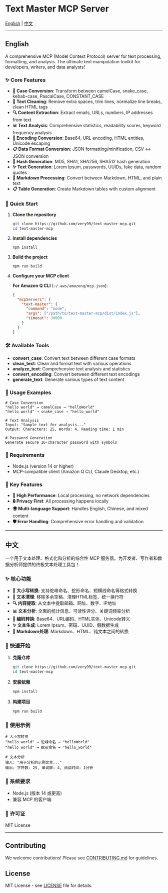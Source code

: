# Text Master MCP Server

[English](#english) | [中文](#中文)

---

## English

A comprehensive MCP (Model Context Protocol) server for text processing, formatting, and analysis. The ultimate text manipulation toolkit for developers, writers, and data analysts!

### ✨ Core Features

- **🔄 Case Conversion**: Transform between camelCase, snake_case, kebab-case, PascalCase, CONSTANT_CASE
- **🧹 Text Cleaning**: Remove extra spaces, trim lines, normalize line breaks, clean HTML tags
- **🔍 Content Extraction**: Extract emails, URLs, numbers, IP addresses from text
- **📊 Text Analysis**: Comprehensive statistics, readability scores, keyword frequency analysis
- **🔐 Encoding Conversion**: Base64, URL encoding, HTML entities, Unicode escaping
- **📋 Data Format Conversion**: JSON formatting/minification, CSV ↔ JSON conversion
- **🔐 Hash Generation**: MD5, SHA1, SHA256, SHA512 hash generation
- **✨ Text Generation**: Lorem Ipsum, passwords, UUIDs, fake data, random quotes
- **📝 Markdown Processing**: Convert between Markdown, HTML, and plain text
- **📋 Table Generation**: Create Markdown tables with custom alignment

### 🚀 Quick Start

1. **Clone the repository**
   ```bash
   git clone https://github.com/very99/text-master-mcp.git
   cd text-master-mcp
   ```

2. **Install dependencies**
   ```bash
   npm install
   ```

3. **Build the project**
   ```bash
   npm run build
   ```

4. **Configure your MCP client**
   
   **For Amazon Q CLI** (`~/.aws/amazonq/mcp.json`):
   ```json
   {
     "mcpServers": {
       "text-master": {
         "command": "node",
         "args": ["/path/to/text-master-mcp/dist/index.js"],
         "timeout": 30000
       }
     }
   }
   ```

### 🛠️ Available Tools

- **convert_case**: Convert text between different case formats
- **clean_text**: Clean and format text with various operations
- **analyze_text**: Comprehensive text analysis and statistics
- **convert_encoding**: Convert between different text encodings
- **generate_text**: Generate various types of text content

### 📖 Usage Examples

```
# Case Conversion
"hello world" → camelCase → "helloWorld"
"hello world" → snake_case → "hello_world"

# Text Analysis
Input: "Sample text for analysis..."
Output: Characters: 25, Words: 4, Reading time: 1 min

# Password Generation
Generate secure 16-character password with symbols
```

### 🔧 Requirements

- Node.js (version 14 or higher)
- MCP-compatible client (Amazon Q CLI, Claude Desktop, etc.)

### 🌟 Key Features

- **🚀 High Performance**: Local processing, no network dependencies
- **🔒 Privacy First**: All processing happens locally
- **🌍 Multi-language Support**: Handles English, Chinese, and mixed content
- **🛡️ Error Handling**: Comprehensive error handling and validation

---

## 中文

一个用于文本处理、格式化和分析的综合性 MCP 服务器。为开发者、写作者和数据分析师提供的终极文本处理工具包！

### ✨ 核心功能

- **🔄 大小写转换**: 支持驼峰命名、蛇形命名、短横线命名等格式转换
- **🧹 文本清理**: 移除多余空格、清理HTML标签、统一换行符
- **🔍 内容提取**: 从文本中提取邮箱、网址、数字、IP地址
- **📊 文本分析**: 全面的统计信息、可读性评分、关键词频率分析
- **🔐 编码转换**: Base64、URL编码、HTML实体、Unicode转义
- **✨ 文本生成**: Lorem Ipsum、密码、UUID、假数据生成
- **📝 Markdown处理**: Markdown、HTML、纯文本之间的转换

### 🚀 快速开始

1. **克隆仓库**
   ```bash
   git clone https://github.com/very99/text-master-mcp.git
   cd text-master-mcp
   ```

2. **安装依赖**
   ```bash
   npm install
   ```

3. **构建项目**
   ```bash
   npm run build
   ```

### 📖 使用示例

```
# 大小写转换
"hello world" → 驼峰命名 → "helloWorld"
"hello world" → 蛇形命名 → "hello_world"

# 文本分析
输入: "用于分析的示例文本..."
输出: 字符数: 25, 单词数: 4, 阅读时间: 1分钟
```

### 🔧 系统要求

- Node.js (版本 14 或更高)
- 兼容 MCP 的客户端

### 📄 许可证

MIT License

---

## Contributing

We welcome contributions! Please see [CONTRIBUTING.md](CONTRIBUTING.md) for guidelines.

## License

MIT License - see [LICENSE](LICENSE) file for details.